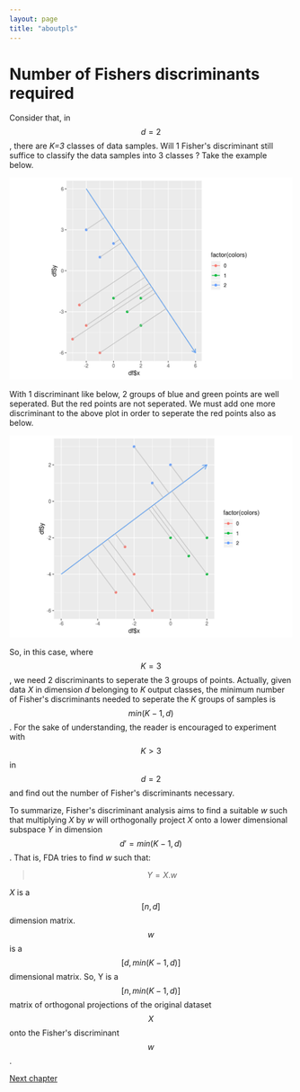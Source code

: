 ```yaml
---
layout: page
title: "aboutpls"
---
```


# Number of Fishers discriminants required

Consider that, in $$d=2$$, there are _K=3_ classes of data samples. Will 1 Fisher's discriminant still suffice to classify the data samples into 3 classes ? Take the example below. 

![Number of Fisher's discriminants](images/Fig4.png)

With 1 discriminant like below, 2 groups of blue and green points are well seperated. But the red points are not seperated. We must add one more discriminant to the above plot in order to seperate the red points also as below. 

![Number of Fisher's discriminants](images/Fig5.png)

So, in this case, where $$K=3$$, we need 2 discriminants to seperate the 3 groups of points. Actually, given data _X_ in dimension _d_ belonging to _K_ output classes, the minimum number of Fisher's discriminants needed to seperate the _K_ groups of samples is $$min(K-1,d)$$. For the sake of understanding, the reader is encouraged to experiment with $$K > 3$$ in $$d=2$$ and find out the number of Fisher's discriminants necessary. 

To summarize, Fisher's discriminant analysis aims to find a suitable _w_ such that multiplying _X_ by _w_ will orthogonally project _X_ onto a lower dimensional subspace _Y_ in dimension $$d'=min(K-1,d)$$. That is, FDA tries to find _w_ such that:

> $$Y=X.w$$

_X_ is a $$[n,d]$$ dimension matrix. $$w$$ is a $$[d, min(K-1,d)]$$ dimensional matrix. So, Y is a $$[n, min(K-1,d)]$$ matrix of orthogonal projections of the original dataset $$X$$ onto the Fisher's discriminant $$w$$. 

<a class="continue" href="chapter4.html">Next chapter</a>

